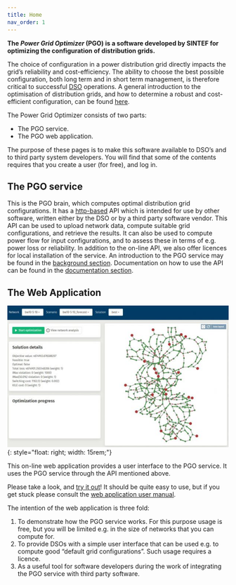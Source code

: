 ```yaml
---
title: Home
nav_order: 1
---
```



**The *Power Grid Optimizer* (PGO) is a software developed by SINTEF for optimizing the configuration of distribution grids.**

The choice of configuration in a power distribution grid directly impacts the grid’s reliability and cost-efficiency. The ability to choose the best possible configuration, both long term and in short term management, is therefore critical to successful [DSO](http://energywiki.eyp.org/view/Distribution_System_Operators_(DSOs)) operations. A general introduction to the optimisation of distribution grids, and how to determine a robust and cost-efficient configuration, can be found [here](background.md).

The Power Grid Optimizer consists of two parts:

 * The PGO service.
 * The PGO web application.


The purpose of these pages is to make this software available to DSO’s and to third party system developers. You will find that some of the contents requires that you create a user (for free), and log in.

## The PGO service

This is the PGO brain, which computes optimal distribution grid configurations. It has a [http-based](https://pgosintef.azurewebsites.net/swagger/index.html) API which is intended for use by other software, written either by the DSO or by a third party software vendor. This API can be used to upload network data, compute suitable grid configurations, and retrieve the results. It can also be used to compute power flow for input configurations, and to assess these in terms of e.g. power loss or reliability.
In addition to the on-line API, we also offer licences for local installation of the service.
An introduction to the PGO service may be found in the [background section](background.md). Documentation on how to use the API can be found in the [documentation section](documentation.md).



## The Web Application
![image](PgoCapture-600x384.jpg){: style="float: right; width: 15rem;"}

This on-line web application provides a user interface to the PGO service. It uses the PGO service through the API mentioned above.

Please take a look, and [try it out](https://pgosintef.azurewebsites.net/#/)!
It should be quite easy to use, but if you get stuck please consult the [web application user manual](web-application-user-manual.md).

The intention of the web application is three fold:

1. To demonstrate how the PGO service works. For this purpose usage is free, but you will be limited e.g. in the size of networks that you can compute for.
2. To provide DSOs with a simple user interface that can be used e.g. to compute good “default grid configurations”. Such usage requires a licence.
3. As a useful tool for software developers during the work of integrating the PGO service with third party software.
